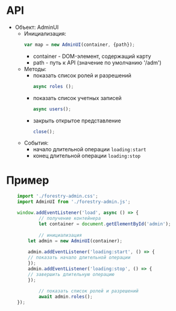 # API
* Объект: AdminUI
  * Инициализация:
	```js
	var map = new AdminUI(container, {path});
	```
  	* container - DOM-элемент, содержащий карту	  	
  	* path - путь к API (значение по умолчанию '/adm')
  * Методы:
    * показать список ролей и разрешений
		```js
		async roles ();
		```			
	* показать список учетных записей
		```js
		async users();
		```
	* закрыть открытое представление
		```js
		close();		
		```
  * События:  
  	* начало длительной операции ``loading:start``
  	* конец длительной операции ``loading:stop``
# Пример
```js
	import './forestry-admin.css';
	import AdminUI from './forestry-admin.js';

	window.addEventListener('load', async () => {		
        	// получение контейнера
	        let container = document.getElementById('admin');
        
        	// инициализация
		let admin = new AdminUI(container);
		
		admin.addEventListener('loading:start', () => {
		// показать начало длительной операции
		});
		admin.addEventListener('loading:stop', () => {
		// завершить длительную операцию
		});
        
        	// показать список ролей и разрешений
	        await admin.roles();		
	});
```